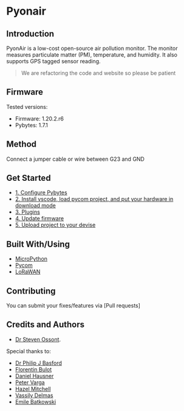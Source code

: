 # Pyonair

## Introduction

PyonAir is a low-cost open-source air pollution monitor. The monitor measures particulate matter (PM), temperature, and humidity. It also supports GPS tagged sensor reading.

> We are refactoring the code and website so please be patient

## Firmware

Tested versions:

* Firmware: 1.20.2.r6
* Pybytes: 1.7.1

## Method

Connect a jumper cable or wire between G23 and GND

## Get Started

* [1. Configure Pybytes](markdowns/Pybytes.md)
* [2. Install vscode, load pycom project, and put your hardware in download mode](markdowns/configurations.md)
* [3. Plugins](markdowns/Plugins.md)
* [4. Update firmware](markdowns/UpdateFirmware.md)
* [5. Upload project to your devise](markdowns/UploadProject.md)

## Built With/Using

* [MicroPython](https://micropython.org/)
* [Pycom](https://pycom.io/)
* [LoRaWAN](https://www.thethingsnetwork.org/docs/lorawan/)

## Contributing

You can submit your fixes/features via [Pull requests]

## Credits and Authors

* [Dr Steven Ossont](https://www.linkedin.com/in/sjj698/).

Special thanks to:

* [Dr Philip J Basford](https://www.southampton.ac.uk/engineering/about/staff/pjb1u12.page)
* [Florentin Bulot](https://www.southampton.ac.uk/smmi/about/our_students/florentin-bulot.page)
* [Daniel Hausner](https://github.com/danhaus)
* [Peter Varga](https://github.com/pe-varga)
* [Hazel Mitchell](https://github.com/CeruleanMars)
* [Vassily Delmas](https://github.com/jaVASScriptt)
* [Emile Batkowski](https://github.com/Emiliolosbostos)